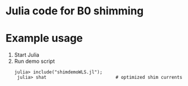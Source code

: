 # Julia code for B0 shimming

# Example usage

1. Start Julia
2. Run demo script
   ```
   julia> include("shimdemoWLS.jl");
	julia> shat                          # optimized shim currents
   ```

